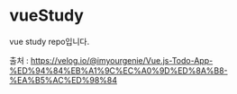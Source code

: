 # vueStudy

vue study repo입니다.

출처 : 
https://velog.io/@imyourgenie/Vue.js-Todo-App-%ED%94%84%EB%A1%9C%EC%A0%9D%ED%8A%B8-%EA%B5%AC%ED%98%84
